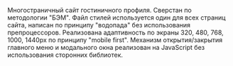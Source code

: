 Многостраничный сайт гостиничного профиля.
Сверстан по методологии "БЭМ".
Файл стилей используется один для всех страниц сайта, написан по принципу "водопада" без использования препроцессоров.
Реализована адаптивность по экраны 320, 480, 768, 1000, 1440px по принципу "mobile first".
Механизм открытия/закрытия главного меню и модального окна реализован на JavaScript без использования сторонних библиотек.
